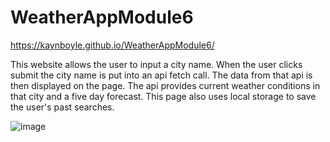 # WeatherAppModule6
https://kaynboyle.github.io/WeatherAppModule6/

This website allows the user to input a city name. When the user clicks submit the city name is put into an api fetch call. The data from that api is then displayed on the page. The api provides current weather conditions in that city and a five day forecast. This page also uses local storage to save the user's past searches. 




![image](https://user-images.githubusercontent.com/90358012/155808493-9342f982-64bf-410e-9491-e536197554da.png)
